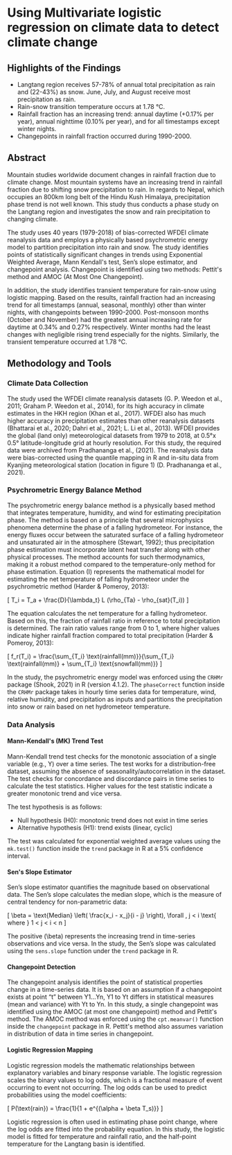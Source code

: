 
# Using Multivariate logistic regression on climate data to detect climate change

## Highlights of the Findings

- Langtang region receives 57-78% of annual total precipitation as rain and (22-43%) as snow. June, July, and August receive most precipitation as rain.
- Rain-snow transition temperature occurs at 1.78 °C.
- Rainfall fraction has an increasing trend: annual daytime (+0.17% per year), annual nighttime (0.10% per year), and for all timestamps except winter nights.
- Changepoints in rainfall fraction occurred during 1990-2000.

## Abstract

Mountain studies worldwide document changes in rainfall fraction due to climate change. Most mountain systems have an increasing trend in rainfall fraction due to shifting snow precipitation to rain. In regards to Nepal, which occupies an 800km long belt of the Hindu Kush Himalaya, precipitation phase trend is not well known. This study thus conducts a phase study on the Langtang region and investigates the snow and rain precipitation to changing climate.

The study uses 40 years (1979-2018) of bias-corrected WFDEI climate reanalysis data and employs a physically based psychrometric energy model to partition precipitation into rain and snow. The study identifies points of statistically significant changes in trends using Exponential Weighted Average, Mann Kendall's test, Sen’s slope estimator, and changepoint analysis. Changepoint is identified using two methods: Pettit's method and AMOC (At Most One Changepoint).

In addition, the study identifies transient temperature for rain-snow using logistic mapping. Based on the results, rainfall fraction had an increasing trend for all timestamps (annual, seasonal, monthly) other than winter nights, with changepoints between 1990-2000. Post-monsoon months (October and November) had the greatest annual increasing rate for daytime at 0.34% and 0.27% respectively. Winter months had the least changes with negligible rising trend especially for the nights. Similarly, the transient temperature occurred at 1.78 °C.

## Methodology and Tools

### Climate Data Collection

The study used the WFDEI climate reanalysis datasets (G. P. Weedon et al., 2011; Graham P. Weedon et al., 2014), for its high accuracy in climate estimates in the HKH region (Khan et al., 2017). WFDEI also has much higher accuracy in precipitation estimates than other reanalysis datasets (Bhattarai et al., 2020; Dahri et al., 2021; L. Li et al., 2013). WFDEI provides the global (land only) meteorological datasets from 1979 to 2018, at 0.5°x 0.5° latitude-longitude grid at hourly resolution. For this study, the required data were archived from Pradhananga et al., (2021). The reanalysis data were bias-corrected using the quantile mapping in R and in-situ data from Kyanjing meteorological station (location in figure 1) (D. Pradhananga et al., 2021).

### Psychrometric Energy Balance Method

The psychrometric energy balance method is a physically based method that integrates temperature, humidity, and wind for estimating precipitation phase. The method is based on a principle that several microphysics phenomena determine the phase of a falling hydrometeor. For instance, the energy fluxes occur between the saturated surface of a falling hydrometeor and unsaturated air in the atmosphere (Stewart, 1992); thus precipitation phase estimation must incorporate latent heat transfer along with other physical processes. The method accounts for such thermodynamics, making it a robust method compared to the temperature-only method for phase estimation. Equation (I) represents the mathematical model for estimating the net temperature of falling hydrometeor under the psychrometric method (Harder & Pomeroy, 2013):

\[ T_i = T_a + \frac{D}{\lambda_t} L (\rho_{Ta} - \rho_{sat}(T_i)) \]

The equation calculates the net temperature for a falling hydrometeor. Based on this, the fraction of rainfall ratio in reference to total precipitation is determined. The rain ratio values range from 0 to 1, where higher values indicate higher rainfall fraction compared to total precipitation (Harder & Pomeroy, 2013):

\[ f_r(T_i) = \frac{\sum_{T_i} \text{rainfall(mm)}}{\sum_{T_i} \text{rainfall(mm)} + \sum_{T_i} \text{snowfall(mm)}} \]

In the study, the psychrometric energy model was enforced using the `CRHMr` package (Shook, 2021) in R (version 4.1.2). The `phaseCorrect` function inside the `CRHMr` package takes in hourly time series data for temperature, wind, relative humidity, and precipitation as inputs and partitions the precipitation into snow or rain based on net hydrometeor temperature.

### Data Analysis

#### Mann-Kendall's (MK) Trend Test

Mann-Kendall trend test checks for the monotonic association of a single variable (e.g., Y) over a time series. The test works for a distribution-free dataset, assuming the absence of seasonality/autocorrelation in the dataset. The test checks for concordance and discordance pairs in time series to calculate the test statistics. Higher values for the test statistic indicate a greater monotonic trend and vice versa. 

The test hypothesis is as follows:

- Null hypothesis (H0): monotonic trend does not exist in time series
- Alternative hypothesis (H1): trend exists (linear, cyclic)

The test was calculated for exponential weighted average values using the `mk.test()` function inside the `trend` package in R at a 5% confidence interval.

#### Sen's Slope Estimator

Sen’s slope estimator quantifies the magnitude based on observational data. The Sen’s slope calculates the median slope, which is the measure of central tendency for non-parametric data:

\[ \beta = \text{Median} \left( \frac{x_i - x_j}{i - j} \right), \forall \, j < i \text{ where } 1 < j < i < n \]

The positive \(\beta\) represents the increasing trend in time-series observations and vice versa. In the study, the Sen’s slope was calculated using the `sens.slope` function under the `trend` package in R.

#### Changepoint Detection

The changepoint analysis identifies the point of statistical properties change in a time-series data. It is based on an assumption if a changepoint exists at point “t” between Y1...Yn, Y1 to Yt differs in statistical measures (mean and variance) with Yt to Yn. In this study, a single changepoint was identified using the AMOC (at most one changepoint) method and Pettit's method. The AMOC method was enforced using the `cpt.meanvar()` function inside the `changepoint` package in R. Pettit's method also assumes variation in distribution of data in time series in changepoint.

#### Logistic Regression Mapping

Logistic regression models the mathematic relationships between explanatory variables and binary response variable. The logistic regression scales the binary values to log odds, which is a fractional measure of event occurring to event not occurring. The log odds can be used to predict probabilities using the model coefficients:

\[ P(\text{rain}) = \frac{1}{1 + e^{(\alpha + \beta T_s)}} \]

Logistic regression is often used in estimating phase point change, where the log odds are fitted into the probability equation. In this study, the logistic model is fitted for temperature and rainfall ratio, and the half-point temperature for the Langtang basin is identified.


